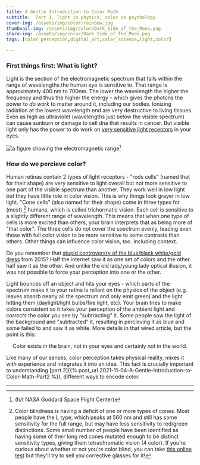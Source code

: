 ```yaml
---
title: A Gentle Introduction to Color Math
subtitle:  Part 1, light is physics, color is psychology.
cover-img: /assets/img/color/rainbow.jpg
thumbnail-img: /assets/img/color/Dark_Side_of_the_Moon.png
share-img: /assets/img/color/Dark_Side_of_the_Moon.png
tags: [color_perception,digital_art,color_science,light,color]

---
```


### First things first:  What is light?

Light is the section of the electromagnetic spectrum that falls within the range of wavelengths the human eye is sensitive to.  That range is approximately 400 nm to 700nm.  The lower the wavelength the higher the frequency and thus the higher the energy - which gives the photons the power to _do work_ to matter around it, including our bodies. Ionizing radiation at the lowest wavelength end are very destructive to living tissues.  Even as high as ultraviolet (wavelengths just below the visible spectrum) can cause sunburn or damage to cell dna that results in cancer.  But visible light only has the power to do work on [very sensitive light receptors](https://en.wikipedia.org/wiki/Intrinsically_photosensitive_retinal_ganglion_cell) in your eyes.  

![a figure showing the electromagnetic range](https://imagine.gsfc.nasa.gov/Images/science/EM_spectrum_compare_level1_lg.jpg)[^1]

### How do we percieve color?

Human retinas contain 2 types of light receptors - "rods cells" (named that for their shape) are very sensitive to light overall but not more sensitive to one part of the visible spectrum than another.  They work well in low light but they have little role in color vision.  This is why things look grayer in low light. "Cone cells" (also named for their shape) come in three types for (most) [^2] humans, which is called trichormatic vision.  Each cell is sensitive to a slightly different range of wavelength. This means that when one type of cells is more excited than others, your brain interprets that as being more of "that color".  The three cells do not cover the spectrum evenly, leading even those with full color vision to be more sensitive to some contrasts than others.  Other things can influence color vision, too.  Including context.  

Do you remember that [stupid controversry of the blue/black white/gold dress](https://www.wired.com/2015/02/science-one-agrees-color-dress/) from 2015?  Half the internet saw it as one set of colors and the other half saw it as the other.  And unlike the old lady/young lady optical illusion, it was not possible to force your perception into one or the other. 

Light bounces off an object and hits your eyes - which parts of the spectrum make it to your retina is reliant on the physics of the object (e.g. leaves absorb nearly all the spectrum and only emit green) and the light hitting them (daylight/light bulbs/fire light, etc).  Your brain tries to make colors consistent so it takes your perception of the ambient light and _corrects_ the color you see by "subtracting" it.  Some people saw the light of the background and "subtracted" it, resulting in percieving it as blue and some failed to and saw it as white.  More details in that wired article, but the point is this:

<center> Color exists in the brain, not in your eyes and certainly not in the world.</center>

Like many of our senses, color perception takes physical reality, mixes it with experience and integrates it into an idea.  This fact is crucially important to understanding [part 2]({% post_url 2021-11-04-A-Gentle-Introduction-to-Color-Math-Part2 %}), different ways to encode color.


<hr>



[^1]: (h/t NASA Goddard Space Flight Center)
[^2]: Color blindness is having a deficit of one or more types of cones.  Most people have the L type, which peaks at 560 nm and still has some sensitivity for the full range, but may have less sensitivity to red/green distinctions.  Some small number of people have been identified as having some of their long red cones mutated enough to be distinct sensitivity types, giving them tetrachromatic vision (4 color).  If you're curious about whether or not you're color blind, you can take [this online test](https://enchroma.com/pages/test) but they'll try to sell you corrective glasses for it!